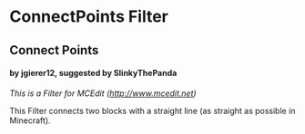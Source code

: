# ConnectPoints Filter
## Connect Points
#### by jgierer12, suggested by SlinkyThePanda

*This is a Filter for MCEdit (http://www.mcedit.net)*

This Filter connects two blocks with a straight line (as straight as possible in Minecraft).